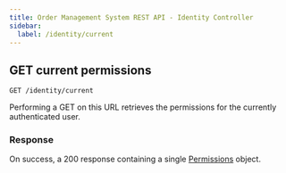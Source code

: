 ```yaml
---
title: Order Management System REST API - Identity Controller
sidebar:
  label: /identity/current
---
```


## GET current permissions

`GET /identity/current`

Performing a GET on this URL retrieves the permissions for the currently authenticated user.

### Response

On success, a 200 response containing a single [Permissions](../../proto/oms2/#permissions) object.
